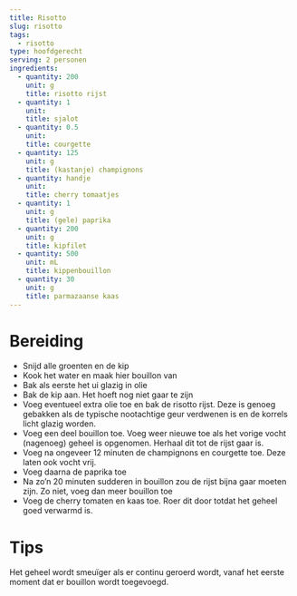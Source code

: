 ```yaml
---
title: Risotto
slug: risotto
tags:
  - risotto
type: hoofdgerecht
serving: 2 personen
ingredients:
  - quantity: 200
    unit: g
    title: risotto rijst
  - quantity: 1
    unit:
    title: sjalot
  - quantity: 0.5
    unit:
    title: courgette
  - quantity: 125
    unit: g
    title: (kastanje) champignons
  - quantity: handje
    unit:
    title: cherry tomaatjes
  - quantity: 1
    unit: g
    title: (gele) paprika
  - quantity: 200
    unit: g
    title: kipfilet
  - quantity: 500
    unit: mL
    title: kippenbouillon
  - quantity: 30
    unit: g
    title: parmazaanse kaas
---
```


# Bereiding

- Snijd alle groenten en de kip
- Kook het water en maak hier bouillon van
- Bak als eerste het ui glazig in olie
- Bak de kip aan. Het hoeft nog niet gaar te zijn
- Voeg eventueel extra olie toe en bak de risotto rijst. Deze is genoeg gebakken als de typische nootachtige geur verdwenen is en de korrels licht glazig worden.
- Voeg een deel bouillon toe. Voeg weer nieuwe toe als het vorige vocht (nagenoeg) geheel is opgenomen. Herhaal dit tot de rijst gaar is.
- Voeg na ongeveer 12 minuten de champignons en courgette toe. Deze laten ook vocht vrij.
- Voeg daarna de paprika toe
- Na zo’n 20 minuten sudderen in bouillon zou de rijst bijna gaar moeten zijn. Zo niet, voeg dan meer bouillon toe
- Voeg de cherry tomaten en kaas toe. Roer dit door totdat het geheel goed verwarmd is.

# Tips

Het geheel wordt smeuïger als er continu geroerd wordt, vanaf het eerste moment dat er bouillon wordt toegevoegd.
